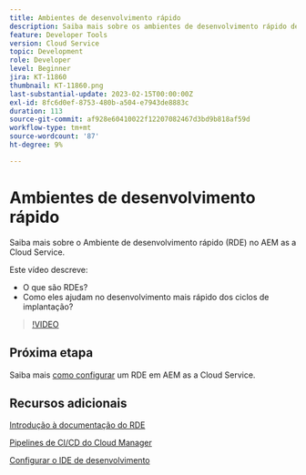 ```yaml
---
title: Ambientes de desenvolvimento rápido
description: Saiba mais sobre os ambientes de desenvolvimento rápido de AEM, o que são e como eles podem ajudar no desenvolvimento mais rápido para ciclos de implantação.
feature: Developer Tools
version: Cloud Service
topic: Development
role: Developer
level: Beginner
jira: KT-11860
thumbnail: KT-11860.png
last-substantial-update: 2023-02-15T00:00:00Z
exl-id: 8fc6d0ef-8753-480b-a504-e7943de8883c
duration: 113
source-git-commit: af928e60410022f12207082467d3bd9b818af59d
workflow-type: tm+mt
source-wordcount: '87'
ht-degree: 9%

---
```


# Ambientes de desenvolvimento rápido

Saiba mais sobre o Ambiente de desenvolvimento rápido (RDE) no AEM as a Cloud Service.

Este vídeo descreve:

- O que são RDEs?
- Como eles ajudam no desenvolvimento mais rápido dos ciclos de implantação?

>[!VIDEO](https://video.tv.adobe.com/v/3414128?quality=12&learn=on)

## Próxima etapa

Saiba mais [como configurar](./how-to-setup.md) um RDE em AEM as a Cloud Service.

## Recursos adicionais

[Introdução à documentação do RDE](https://experienceleague.adobe.com/docs/experience-manager-cloud-service/content/implementing/developing/rapid-development-environments.html#introduction)

[Pipelines de CI/CD do Cloud Manager](https://experienceleague.adobe.com/docs/experience-manager-cloud-service/content/implementing/using-cloud-manager/cicd-pipelines/introduction-ci-cd-pipelines.html)

[Configurar o IDE de desenvolvimento](https://experienceleague.adobe.com/docs/experience-manager-learn/cloud-service/local-development-environment-set-up/development-tools.html)
